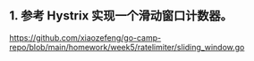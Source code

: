 ## 1. 参考 Hystrix 实现一个滑动窗口计数器。

https://github.com/xiaozefeng/go-camp-repo/blob/main/homework/week5/ratelimiter/sliding_window.go

